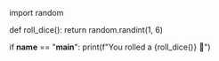 import random

def roll_dice():
    return random.randint(1, 6)

if __name__ == "__main__":
    print(f"You rolled a {roll_dice()} 🎲")
